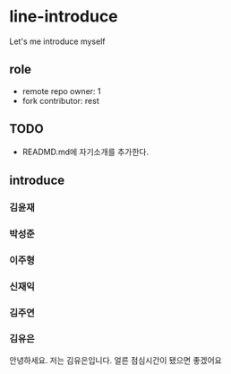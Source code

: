 # line-introduce
Let's me introduce myself

## role
- remote repo owner: 1
- fork contributor: rest

## TODO
- READMD.md에 자기소개를 추가한다.

## introduce
<h3>김윤재</h3>

<h3>박성준</h3>

<h3>이주형</h3>

<h3>신재익</h3>

<h3>김주연</h3>

<h3>김유은</h3>
안녕하세요. 저는 김유은입니다. 얼른 점심시간이 됐으면 좋겠어요


